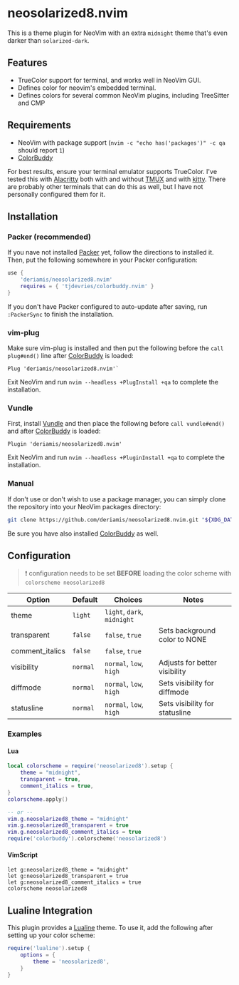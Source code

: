 # neosolarized8.nvim

This is a theme plugin for NeoVim with an extra `midnight` theme that's even darker than `solarized-dark`.

## Features

* TrueColor support for terminal, and works well in NeoVim GUI.
* Defines color for neovim's embedded terminal.
* Defines colors for several common NeoVim plugins, including TreeSitter and CMP

## Requirements

* NeoVim with package support (`nvim -c "echo has('packages')" -c qa` should report `1`)
* [ColorBuddy](https://github.com/tjdevries/colorbuddy.nvim)

For best results, ensure your terminal emulator supports TrueColor. I've tested this with [Alacritty](https://github.com/alacritty/alacritty) both with and without [TMUX](https://github.com/tmux/tmux/wiki) and with [kitty](https://sw.kovidgoyal.net/kitty/). There are probably other terminals that can do this as well, but I have not personally configured them for it.

## Installation

### Packer (recommended)
If you nave not installed [Packer](wbthomason/packer.nvim) yet, follow the directions to installed it. Then, put the following somewhere in your Packer configuration:
```lua
use {
    'deriamis/neosolarized8.nvim'
    requires = { 'tjdevries/colorbuddy.nvim' }
}
```

If you don't have Packer configured to auto-update after saving, run `:PackerSync` to finish the installation.

### vim-plug
Make sure vim-plug is installed and then put the following before the `call plug#end()` line after [ColorBuddy](https://github.com/tjdevries/colorbuddy.nvim) is loaded:
```vim
Plug 'deriamis/neosolarized8.nvim'`
```
Exit NeoVim and run `nvim --headless +PlugInstall +qa` to complete the installation.

### Vundle
First, install [Vundle](https://github.com/VundleVim/Vundle.vim) and then place the following before `call vundle#end()` and after [ColorBuddy](https://github.com/tjdevries/colorbuddy.nvim) is loaded:
```vim
Plugin 'deriamis/neosolarized8.nvim'
```
Exit NeoVim and run `nvim --headless +PluginInstall +qa` to complete the installation.

### Manual

If don't use or don't wish to use a package manager, you can simply clone the repository into your NeoVim packages directory:
```bash
git clone https://github.com/deriamis/neosolarized8.nvim.git "${XDG_DATA_HOME}/nvim/site/pack/neosolarized8.nvim"
```
Be sure you have also installed [ColorBuddy](https://github.com/tjdevries/colorbuddy.nvim) as well.

## Configuration

> ❗️ configuration needs to be set **BEFORE** loading the color scheme with `colorscheme neosolarized8`

| Option          | Default  | Choices                     | Notes                          |
| ----------------| -------- | ----------------------------|--------------------------------|
| theme           | `light`  | `light`, `dark`, `midnight` |                                |
| transparent     | `false`  | `false`, `true`             | Sets background color to NONE  |
| comment_italics | `false`  | `false`, `true`             |                                |
| visibility      | `normal` | `normal`, `low`, `high`     | Adjusts for better visibility  |
| diffmode        | `normal` | `normal`, `low`, `high`     | Sets visibility for diffmode   |
| statusline      | `normal` | `normal`, `low`, `high`     | Sets visibility for statusline |

### Examples

#### Lua
```lua
local colorscheme = require('neosolarized8').setup {
    theme = "midnight",
    transparent = true,
    comment_italics = true,
}
colorscheme.apply()

-- or --
vim.g.neosolarized8_theme = "midnight"
vim.g.neosolarized8_transparent = true
vim.g.neosolarized8_comment_italics = true
require('colorbuddy').colorscheme('neosolarized8')
```

#### VimScript
```vim
let g:neosolarized8_theme = "midnight"
let g:neosolarized8_transparent = true
let g:neosolarized8_comment_italics = true
colorscheme neosolarized8
```

## Lualine Integration

This plugin provides a [Lualine](https://github.com/nvim-lualine/lualine.nvim) theme. To use it, add
the following after setting up your color scheme:
```lua
require('lualine').setup {
    options = {
        theme = 'neosolarized8',
    }
}
```
